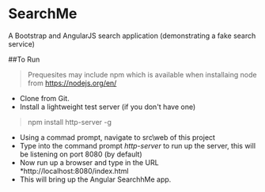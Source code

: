 # SearchMe
A Bootstrap and AngularJS search application (demonstrating a fake search service)

##To Run
> Prequesites may include npm which is available when installaing node from https://nodejs.org/en/

- Clone from Git.
- Install a lightweight test server (if you don't have one)

> npm install http-server -g

- Using a commad prompt, navigate to src\web of this project
- Type into the command prompt *http-server* to run up the server, this will be listening on port 8080 (by default)
- Now run up a browser and type in the URL *http://localhost:8080/index.html
- This will bring up the Angular SearchhMe app.